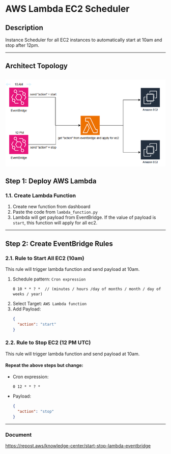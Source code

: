 # AWS Lambda EC2 Scheduler

## Description
Instance Scheduler for all EC2 instances to automatically start at 10am and stop after 12pm.

---
## Architect Topology
![Architect Topology](image.png)
---
## Step 1: Deploy AWS Lambda

### 1.1. Create Lambda Function

1. Create new function from dashboard
2. Paste the code from `lambda_function.py`
3. Lambda will get payload from EventBridge. If the value of payload is `start`, this function will apply for all ec2.

---
## Step 2: Create EventBridge Rules

### 2.1. Rule to Start All EC2 (10am)
This rule will trigger lambda function and send payload at 10am.

1. Schedule pattern: `Cron expression`
   ```
   0 10 * * ? *  // (minutes / hours /day of months / month / day of weeks / year)
   ```
2. Select Target: `AWS Lambda function`
3. Add Payload:
   ```json
   {
     "action": "start"
   }
   ```

### 2.2. Rule to Stop EC2 (12 PM UTC)
This rule will trigger lambda function and send payload at 10am.

#### Repeat the above steps but change:
- Cron expression:
  ```
  0 12 * * ? *
  ```
- Payload:
  ```json
  {
    "action": "stop"
  }
  ```

---
### Document
https://repost.aws/knowledge-center/start-stop-lambda-eventbridge
